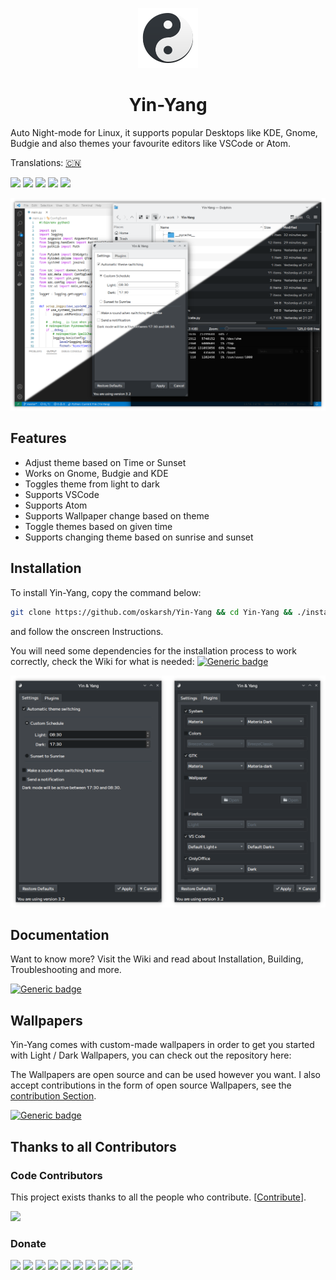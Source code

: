 <div style="text-align: center">

![Yin and yang](resources/logo.svg)

# Yin-Yang

</div>

Auto Night-mode for Linux, it supports popular Desktops like KDE, Gnome, Budgie and also themes your favourite editors
like VSCode or Atom.

Translations: [🇨🇳](README_zh.md)

![](https://img.shields.io/badge/Plasma-5.21-blue)
![](https://img.shields.io/badge/Yin&Yang-2.0-blue)
![](https://img.shields.io/badge/License-MIT-blue)
![](https://badges.frapsoft.com/os/v1/open-source.svg?v=103)
![](https://img.shields.io/badge/Build%20with-Python-yellow)

![](.github/images/header.png)

## Features

* Adjust theme based on Time or Sunset
* Works on Gnome, Budgie and KDE
* Toggles theme from light to dark
* Supports VSCode
* Supports Atom
* Supports Wallpaper change based on theme
* Toggle themes based on given time
* Supports changing theme based on sunrise and sunset

## Installation

To install Yin-Yang, copy the command below:

```bash
git clone https://github.com/oskarsh/Yin-Yang && cd Yin-Yang && ./install.sh
```

and follow the onscreen Instructions.

You will need some dependencies for the installation process to work correctly, check the Wiki for what is needed:
[![Generic badge](https://img.shields.io/badge/see-Wiki-BLUE.svg)](<https://github.com/oskarsh/Yin-Yang/wiki>)

![](.github/images/settings.png)

## Documentation

Want to know more? Visit the Wiki and read about Installation, Building, Troubleshooting and more.

[![Generic badge](https://img.shields.io/badge/Visit-Wiki-BLUE.svg)](<https://github.com/oskarsh/Yin-Yang/wiki>)

## Wallpapers

Yin-Yang comes with custom-made wallpapers in order to get you started with Light / Dark Wallpapers, you can check out
the repository here:

The Wallpapers are open source and can be used however you want. I also accept contributions in the form of open source
Wallpapers, see the [contribution Section](https://github.com/oskarsh/Yin-Yang/wiki/Supporting-Yin-Yang#create-yin-yang-wallpapers).

[![Generic badge](https://img.shields.io/badge/Get-Wallpapers-BLUE.svg)](https://github.com/oskarsh/Wallpaper-yin-yang)

## Thanks to all Contributors

### Code Contributors

This project exists thanks to all the people who contribute. [[Contribute](https://github.com/oskarsh/Yin-Yang/wiki/Contributing)].

[![](https://opencollective.com/Yin-Yang/contributors.svg?button=false)](https://github.com/oskarsh/Yin-Yang/graphs/contributors)

### Donate

<a href="https://opencollective.com/Yin-Yang/organization/0/website"><img src="https://opencollective.com/Yin-Yang/organization/0/avatar.svg"></a>
<a href="https://opencollective.com/Yin-Yang/organization/1/website"><img src="https://opencollective.com/Yin-Yang/organization/1/avatar.svg"></a>
<a href="https://opencollective.com/Yin-Yang/organization/2/website"><img src="https://opencollective.com/Yin-Yang/organization/2/avatar.svg"></a>
<a href="https://opencollective.com/Yin-Yang/organization/3/website"><img src="https://opencollective.com/Yin-Yang/organization/3/avatar.svg"></a>
<a href="https://opencollective.com/Yin-Yang/organization/4/website"><img src="https://opencollective.com/Yin-Yang/organization/4/avatar.svg"></a>
<a href="https://opencollective.com/Yin-Yang/organization/5/website"><img src="https://opencollective.com/Yin-Yang/organization/5/avatar.svg"></a>
<a href="https://opencollective.com/Yin-Yang/organization/6/website"><img src="https://opencollective.com/Yin-Yang/organization/6/avatar.svg"></a>
<a href="https://opencollective.com/Yin-Yang/organization/7/website"><img src="https://opencollective.com/Yin-Yang/organization/7/avatar.svg"></a>
<a href="https://opencollective.com/Yin-Yang/organization/8/website"><img src="https://opencollective.com/Yin-Yang/organization/8/avatar.svg"></a>
<a href="https://opencollective.com/Yin-Yang/organization/9/website"><img src="https://opencollective.com/Yin-Yang/organization/9/avatar.svg"></a>
